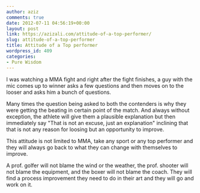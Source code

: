 ```yaml
---
author: aziz
comments: true
date: 2012-07-11 04:56:19+00:00
layout: post
link: https://azizali.com/attitude-of-a-top-performer/
slug: attitude-of-a-top-performer
title: Attitude of a Top performer
wordpress_id: 409
categories:
- Pure Wisdom
---
```


I was watching a MMA fight and right after the fight finishes, a guy with the mic comes up to winner asks a few questions and then moves on to the looser and asks him a bunch of questions.

Many times the question being asked to both the contenders is why they were getting the beating in certain point of the match. And always without exception, the athlete will give them a plausible explanation but then immediately say "That is not an excuse, just an explanation" inclining that that is not any reason for loosing but an opportunity to improve.

This attitude is not limited to MMA, take any sport or any top performer and they will always go back to what they can change with themselves to improve.

A prof. golfer will not blame the wind or the weather, the prof. shooter will not blame the equipment, and the boxer will not blame the coach. They will find a process improvement they need to do in their art and they will go and work on it.

